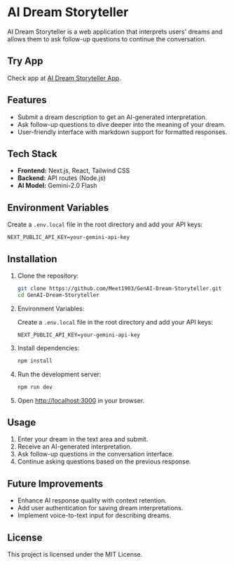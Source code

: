 # AI Dream Storyteller

AI Dream Storyteller is a web application that interprets users' dreams and allows them to ask follow-up questions to continue the conversation.

## Try App
Check app at [AI Dream Storyteller App](https://dream-interpreter-meet.vercel.app/).

## Features
- Submit a dream description to get an AI-generated interpretation.
- Ask follow-up questions to dive deeper into the meaning of your dream.
- User-friendly interface with markdown support for formatted responses.

## Tech Stack
- **Frontend:** Next.js, React, Tailwind CSS
- **Backend:** API routes (Node.js)
- **AI Model:** Gemini-2.0 Flash

## Environment Variables
Create a `.env.local` file in the root directory and add your API keys:
```env
NEXT_PUBLIC_API_KEY=your-gemini-api-key
```

## Installation
1. Clone the repository:
   ```bash
   git clone https://github.com/Meet1903/GenAI-Dream-Storyteller.git
   cd GenAI-Dream-Storyteller
   ```
2. Environment Variables:

    Create a `.env.local` file in the root directory and add your API keys:
    ```env
    NEXT_PUBLIC_API_KEY=your-gemini-api-key
    ```
3. Install dependencies:
   ```bash
   npm install
   ```
4. Run the development server:
   ```bash
   npm run dev
   ```
5. Open [http://localhost:3000](http://localhost:3000) in your browser.

## Usage
1. Enter your dream in the text area and submit.
2. Receive an AI-generated interpretation.
3. Ask follow-up questions in the conversation interface.
4. Continue asking questions based on the previous response.

## Future Improvements
- Enhance AI response quality with context retention.
- Add user authentication for saving dream interpretations.
- Implement voice-to-text input for describing dreams.

## License
This project is licensed under the MIT License.


